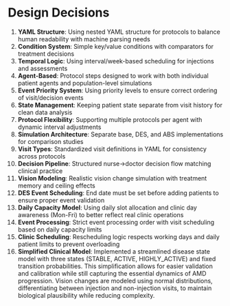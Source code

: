 # Design Decisions

1. **YAML Structure**: Using nested YAML structure for protocols to balance human readability with machine parsing needs
2. **Condition System**: Simple key/value conditions with comparators for treatment decisions
3. **Temporal Logic**: Using interval/week-based scheduling for injections and assessments
4. **Agent-Based**: Protocol steps designed to work with both individual patient agents and population-level simulations
5. **Event Priority System**: Using priority levels to ensure correct ordering of visit/decision events
6. **State Management**: Keeping patient state separate from visit history for clean data analysis
7. **Protocol Flexibility**: Supporting multiple protocols per agent with dynamic interval adjustments
8. **Simulation Architecture**: Separate base, DES, and ABS implementations for comparison studies
9. **Visit Types**: Standardized visit definitions in YAML for consistency across protocols
10. **Decision Pipeline**: Structured nurse->doctor decision flow matching clinical practice
11. **Vision Modeling**: Realistic vision change simulation with treatment memory and ceiling effects
12. **DES Event Scheduling**: End date must be set before adding patients to ensure proper event validation
13. **Daily Capacity Model**: Using daily slot allocation and clinic day awareness (Mon-Fri) to better reflect real clinic operations
14. **Event Processing**: Strict event processing order with visit scheduling based on daily capacity limits
15. **Clinic Scheduling**: Rescheduling logic respects working days and daily patient limits to prevent overloading
16. **Simplified Clinical Model**: Implemented a streamlined disease state model with three states (STABLE, ACTIVE, HIGHLY_ACTIVE) and fixed transition probabilities. This simplification allows for easier validation and calibration while still capturing the essential dynamics of AMD progression. Vision changes are modeled using normal distributions, differentiating between injection and non-injection visits, to maintain biological plausibility while reducing complexity.
